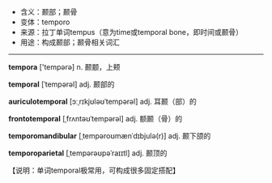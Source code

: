- <span class="definition">含义：颞部；颞骨</span>
- <span class="definition">变体：temporo</span>
- <span class="definition">来源：拉丁单词tempus（意为time或temporal bone，即时间或颞骨）</span>
- <span class="definition">用途：构成颞部；颞骨相关词汇</span>


---


<span class="vocabulary">**tempora**</span> ['tempәrә] n. 颞颥，上颊

<span class="vocabulary">**temporal**</span> [ˈtempərəl] adj. 颞部的

<span class="vocabulary">**auriculotemporal**</span> [ɔːˌrɪkjʊləʊˈtempərəl] adj. 耳颞（部）的

<span class="vocabulary">**frontotemporal**</span> [ˌfrʌntəʊˈtempərəl] adj. 额颞（骨）的

<span class="vocabulary">**temporomandibular**</span> [ˌtempəroʊmænˈdɪbjulə(r)] adj. 颞下颌的

<span class="vocabulary">**temporoparietal**</span> [ˌtempərəʊpəˈraɪɪtl] adj. 颞顶的

【说明：单词temporal极常用，可构成很多固定搭配】
